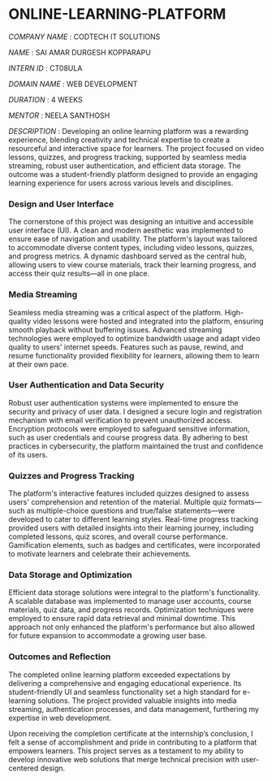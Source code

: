 # ONLINE-LEARNING-PLATFORM

*COMPANY NAME* : CODTECH IT SOLUTIONS

*NAME* : SAI AMAR DURGESH KOPPARAPU

*INTERN ID* : CT08ULA

*DOMAIN NAME* : WEB DEVELOPMENT

*DURATION* : 4 WEEKS

*MENTOR* : NEELA SANTHOSH

*DESCRIPTION* : 
Developing an online learning platform was a rewarding experience, blending creativity and technical expertise to create a resourceful and interactive space for learners. The project focused on video lessons, quizzes, and progress tracking, supported by seamless media streaming, robust user authentication, and efficient data storage. The outcome was a student-friendly platform designed to provide an engaging learning experience for users across various levels and disciplines.

### Design and User Interface
The cornerstone of this project was designing an intuitive and accessible user interface (UI). A clean and modern aesthetic was implemented to ensure ease of navigation and usability. The platform's layout was tailored to accommodate diverse content types, including video lessons, quizzes, and progress metrics. A dynamic dashboard served as the central hub, allowing users to view course materials, track their learning progress, and access their quiz results—all in one place.

### Media Streaming
Seamless media streaming was a critical aspect of the platform. High-quality video lessons were hosted and integrated into the platform, ensuring smooth playback without buffering issues. Advanced streaming technologies were employed to optimize bandwidth usage and adapt video quality to users' internet speeds. Features such as pause, rewind, and resume functionality provided flexibility for learners, allowing them to learn at their own pace.

### User Authentication and Data Security
Robust user authentication systems were implemented to ensure the security and privacy of user data. I designed a secure login and registration mechanism with email verification to prevent unauthorized access. Encryption protocols were employed to safeguard sensitive information, such as user credentials and course progress data. By adhering to best practices in cybersecurity, the platform maintained the trust and confidence of its users.

### Quizzes and Progress Tracking
The platform's interactive features included quizzes designed to assess users' comprehension and retention of the material. Multiple quiz formats—such as multiple-choice questions and true/false statements—were developed to cater to different learning styles. Real-time progress tracking provided users with detailed insights into their learning journey, including completed lessons, quiz scores, and overall course performance. Gamification elements, such as badges and certificates, were incorporated to motivate learners and celebrate their achievements.

### Data Storage and Optimization
Efficient data storage solutions were integral to the platform's functionality. A scalable database was implemented to manage user accounts, course materials, quiz data, and progress records. Optimization techniques were employed to ensure rapid data retrieval and minimal downtime. This approach not only enhanced the platform's performance but also allowed for future expansion to accommodate a growing user base.

### Outcomes and Reflection
The completed online learning platform exceeded expectations by delivering a comprehensive and engaging educational experience. Its student-friendly UI and seamless functionality set a high standard for e-learning solutions. The project provided valuable insights into media streaming, authentication processes, and data management, furthering my expertise in web development.

Upon receiving the completion certificate at the internship’s conclusion, I felt a sense of accomplishment and pride in contributing to a platform that empowers learners. This project serves as a testament to my ability to develop innovative web solutions that merge technical precision with user-centered design.

